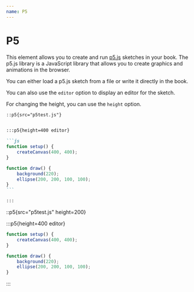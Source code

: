 ```yaml
---
name: P5
---
```


# P5

This element allows you to create and run [p5.js](https://p5js.org/) sketches in your book. The p5.js library is a JavaScript library that allows you to create graphics and animations in the browser.

You can either load a p5.js sketch from a file or write it directly in the book.

You can also use the `editor` option to display an editor for the sketch.

For changing the height, you can use the `height` option.

````md
::p5{src="p5test.js"}


:::p5{height=400 editor}

```js
function setup() {
    createCanvas(400, 400);
}

function draw() {
    background(220);
    ellipse(200, 200, 100, 100);
}
```

:::

````

::p5{src="p5test.js" height=200}


:::p5{height=400 editor}

```js
function setup() {
    createCanvas(400, 400);
}

function draw() {
    background(220);
    ellipse(200, 200, 100, 100);
}
```

:::
